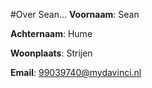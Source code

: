 #Over Sean...
**Voornaam**: Sean

**Achternaam**: Hume

**Woonplaats**: Strijen

**Email**: [99039740@mydavinci.nl](99039740@mydavinci.nl)
